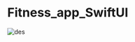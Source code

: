 # Fitness_app_SwiftUI



![des](https://user-images.githubusercontent.com/62072824/102341863-79849400-3fbe-11eb-834f-e86cf1accfe5.gif)
